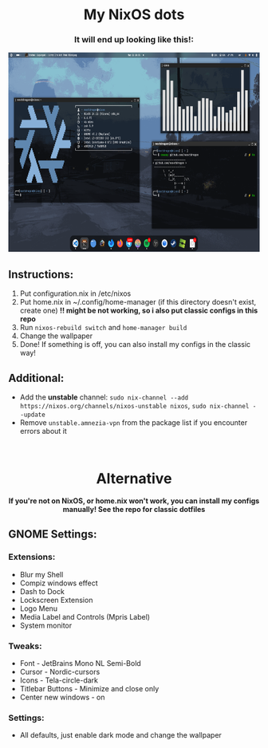 <div align="center">

# My NixOS dots
### It will end up looking like this!:  
  
<img src="https://github.com/nexxtdragon/dotfiles/blob/main/screenshot.png?raw=true" height="400">
</div>

## Instructions:
1. Put configuration.nix in /etc/nixos
2. Put home.nix in ~/.config/home-manager (if this directory doesn't exist, create one) **!! might be not working, so i also put classic configs in this repo**
3. Run ```nixos-rebuild switch``` and ```home-manager build```
4. Change the wallpaper
5. Done! If something is off, you can also install my configs in the classic way!

## Additional:
- Add the **unstable** channel: ```sudo nix-channel --add https://nixos.org/channels/nixos-unstable nixos```, ```sudo nix-channel --update```
- Remove ```unstable.amnezia-vpn``` from the package list if you encounter errors about it

<br>

<div align="center">

# Alternative
**If you're not on NixOS, or home.nix won't work, you can install my configs manually! See the repo for classic dotfiles**
</div>


## GNOME Settings:

### Extensions:
- Blur my Shell
- Compiz windows effect
- Dash to Dock
- Lockscreen Extension
- Logo Menu
- Media Label and Controls (Mpris Label)
- System monitor

### Tweaks:
- Font - JetBrains Mono NL Semi-Bold
- Cursor - Nordic-cursors
- Icons - Tela-circle-dark
- Titlebar Buttons - Minimize and close only
- Center new windows - on

### Settings:
- All defaults, just enable dark mode and change the wallpaper
